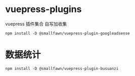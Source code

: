 # vuepress-plugins
vuepress 插件集合 自写加收集
```shell
npm install -D @smallfawn/vuepress-plugin-googleadsense
```
# 数据统计
```shell
npm install -D @smallfawn/vuepress-plugin-busuanzi
```